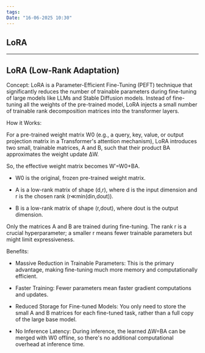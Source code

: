 ```yaml
---
tags: 
Date: "16-06-2025 10:30"
---
```


## LoRA

---
## LoRA (Low-Rank Adaptation)

Concept: LoRA is a Parameter-Efficient Fine-Tuning (PEFT) technique that significantly reduces the number of trainable parameters during fine-tuning of large models like LLMs and Stable Diffusion models. Instead of fine-tuning all the weights of the pre-trained model, LoRA injects a small number of trainable rank decomposition matrices into the transformer layers.

How it Works:

For a pre-trained weight matrix W0​ (e.g., a query, key, value, or output projection matrix in a Transformer's attention mechanism), LoRA introduces two small, trainable matrices, A and B, such that their product BA approximates the weight update ΔW.

So, the effective weight matrix becomes W′=W0​+BA.

- W0​ is the original, frozen pre-trained weight matrix.
    
- A is a low-rank matrix of shape (d,r), where d is the input dimension and r is the chosen rank (r≪min(din​,dout​)).
    
- B is a low-rank matrix of shape (r,dout​), where dout​ is the output dimension.
    

Only the matrices A and B are trained during fine-tuning. The rank r is a crucial hyperparameter; a smaller r means fewer trainable parameters but might limit expressiveness.

Benefits:

- Massive Reduction in Trainable Parameters: This is the primary advantage, making fine-tuning much more memory and computationally efficient.
    
- Faster Training: Fewer parameters mean faster gradient computations and updates.
    
- Reduced Storage for Fine-tuned Models: You only need to store the small A and B matrices for each fine-tuned task, rather than a full copy of the large base model.
    
- No Inference Latency: During inference, the learned ΔW=BA can be merged with W0​ offline, so there's no additional computational overhead at inference time.
    


